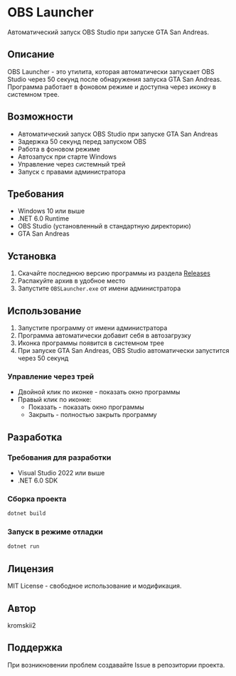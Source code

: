 ﻿# OBS Launcher

Автоматический запуск OBS Studio при запуске GTA San Andreas.

## Описание

OBS Launcher - это утилита, которая автоматически запускает OBS Studio через 50 секунд после обнаружения запуска GTA San Andreas. Программа работает в фоновом режиме и доступна через иконку в системном трее.

## Возможности

- Автоматический запуск OBS Studio при запуске GTA San Andreas
- Задержка 50 секунд перед запуском OBS
- Работа в фоновом режиме
- Автозапуск при старте Windows
- Управление через системный трей
- Запуск с правами администратора

## Требования

- Windows 10 или выше
- .NET 6.0 Runtime
- OBS Studio (установленный в стандартную директорию)
- GTA San Andreas

## Установка

1. Скачайте последнюю версию программы из раздела [Releases](https://github.com/kromskii2/OBSLauncher/releases/)
2. Распакуйте архив в удобное место
3. Запустите `OBSLauncher.exe` от имени администратора

## Использование

1. Запустите программу от имени администратора
2. Программа автоматически добавит себя в автозагрузку
3. Иконка программы появится в системном трее
4. При запуске GTA San Andreas, OBS Studio автоматически запустится через 50 секунд

### Управление через трей

- Двойной клик по иконке - показать окно программы
- Правый клик по иконке:
  - Показать - показать окно программы
  - Закрыть - полностью закрыть программу

## Разработка

### Требования для разработки

- Visual Studio 2022 или выше
- .NET 6.0 SDK

### Сборка проекта

```bash
dotnet build
```

### Запуск в режиме отладки

```bash
dotnet run
```

## Лицензия

MIT License - свободное использование и модификация.

## Автор

kromskii2

## Поддержка

При возникновении проблем создавайте Issue в репозитории проекта.
